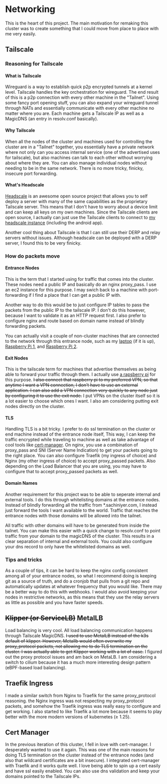 # Networking

This is the heart of this project. The main motivation for remaking this cluster was to create something that I could move from place to place with me very easily.

## Tailscale

### Reasoning for Tailscale

#### What is Tailscale

Wireguard is a way to establish quick p2p encrypted tunnels at a kernel level. Tailscale handles the key orchestration for wireguard. The end result of this is a p2p connection with every other machine in the "Tailnet". Using some fancy port opening stuff, you can also expand your wireguard tunnel through NATs and essentially communicate with every other machine no matter where you are. Each machine gets a Tailscale IP as well as a MagicDNS (an entry in resolv.conf basically).

#### Why Tailscale

When all the nodes of the cluster and machines used for controlling the cluster are in a "Tailnet" together, you essentially have a private network where not only can you access internal service (one of the advertised uses for tailscale), but also machines can talk to each other without worrying about where they are. You can also manage individual nodes without needing to be in the same network. There is no more tricky, finicky, insecure port forwarding.

#### What's Headscale

[Headscale](https://github.com/juanfont/headscale) is an awesome open source project that allows you to self deploy a server with many of the same capabilities as the proprietary Tailscale server. This means that I don't have to worry about a device limit and can keep all keys on my own machines. Since the Tailscale clients are open source, I actually can just use the Tailscale clients to connect to [my headscale instance](https://tunnel.sachiniyer.com) (including the android app).

Another cool thing about Tailscale is that I can still use their DERP and relay servers without issues. Although headscale can be deployed with a DERP server, I found this to be very finicky.

### How do packets move

#### Entrance Nodes

This is the term that I started using for traffic that comes into the cluster. These nodes need a public IP and basically do an nginx proxy_pass. I use an ec2 instance for this purpose. I may swich back to a machine with port-forwarding if I find a place that I can get a public IP with.

Another way to do this would be to just configure IP tables to pass the packets from the public IP to the tailscale IP. I don't do this however, because I want to validate it as an HTTP request first. I also prefer to configure nginx and route based on domain name instead of blindly forwarding packets.

You can actually visit a couple of non-cluster machines that are connected to the network through this entrance node, such as my [laptop](https://computer.sachiniyer.com) (if it is up), [Raspberry Pi 1](https://coffeesociety.sachiniyer.com), and [Raspberry Pi 2](https://playground.sachiniyer.com).

#### Exit Nodes

This is the tailscale term for machines that advertise themselves as being able to forward your traffic through them. I actually use [a rapsberry pi](https://playground.sachiniyer.com) for this purpose. ~~I also connect that raspberry pi to my preferred VPN, so that anytime I want a VPN connection, I don't have to use an external application. I can also add a VPN connection very quickly to any node just by configuring it to use the exit node.~~ I put VPNs on the cluster itself so it is a lot easier to choose which ones I want. I also am considering putting exit nodes directly on the cluster.

#### TLS

Handling TLS is a bit tricky. I prefer to do ssl termination on the cluster or end machine instead of the entrance node itself, This way, I can keep the traffic encrypted while traveling to machine as well as take advantage of cool tools like [cert-manager](https://cert-manager.io/). On nginx, you use a combination of proxy_pass and SNI (Server Name Indication) to get your packets going to the right place. You can also configure Traefik (my ingress of choice) and Nginx (my other ingress of choice) to accept proxy_passed packets. Also depending on the Load Balancer that you are using, you may have to configure that to accept proxy_passed packets as well.

#### Domain Names

Another requirement for this project was to be able to seperate internal and external tools. I do this through whitelisting domains at the entrance nodes. Instead of blindly forwarding all the traffic from \*.sachiniyer.com, I instead just forward the tools I want available to the world. Traffic that reaches the entrance nodes with those domains will be allowed into the tailnet.

All traffic with other domains will have to be generated from inside the tailnet. You can make this easier with a quick change to resolv.conf to point traffic from your domain to the magicDNS of the cluster. This results in a clear separation of internal and external tools. You could also configure your dns record to only have the whitelisted domains as well.

### Tips and tricks

As a couple of tips, it can be hard to keep the nginx config consistent among all of your entrance nodes, so what I recommend doing is keeping git as a source of truth, and do a cronjob that pulls from a git repo and automatically updates at whatever frequency that you would like. There may be a better way to do this with webhooks. I would also avoid keeping your nodes in restrictive networks, as this means that they use the relay servers as little as possible and you have faster speeds.

## ~~Klipper (or ServiceLB)~~ MetalLB

Load balancing is very cool. All load balancing communication happens through Tailscale MagicDNS. ~~I used to use MetalLB instead of the k3s default of klipper. However, Metallb would often overwrite my proxy_protocol packets, not allowing me to do TLS termination on the cluster. I was actually able to get Klipper working with a lot of ease.~~ I figured out the proxy protocol issues and am back on MetaLB. I am considering a switch to cilium because it has a much more interesting design pattern (eBPF-based load balancing).

## Traefik Ingress

I made a similar switch from Nginx to Traefik for the same proxy_protocol reasoning. the Nginx ingress was not respecting my proxy_protocol packets, and somehow the Traefik ingress was really easy to configure and get working. I also started to like Traefik a lot more because it seems to play better with the more modern versions of kubernetes ($\ge$ 1.25).

## Cert Manager

In the previous iteration of this cluster, I fell in love with cert-manager. I desperately wanted to use it again. This was one of the main reasons for doing TLS termination on the cluster instead of the entrance nodes (and also that wildcard certificates are a bit insecure). I integrated cert-manager with Traefik and it works quite well. I love being able to spin up a cert easily and have ssl easily enabled. You can also use dns validation and keep your domains pointed to the Tailscale IPs.



